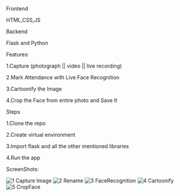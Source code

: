 Frontend

HTML,CSS,JS

Backend

Flask and Python

Features:

1.Capture (photograph || video || live recording)

2.Mark Attendance with Live Face Recognition

3.Cartoonify the Image

4.Crop the Face from entire photo and Save It

Steps

1.Clone the repo

2.Create virtual environment

3.Import flask and all the other mentioned libraries

4.Run the app


ScreenShots:

![1 Capture Image](https://user-images.githubusercontent.com/95841235/172396876-51baa61b-ccd3-46a7-af73-57583259e53f.jpg)
![2 Rename](https://user-images.githubusercontent.com/95841235/172396912-1e15c57d-1590-4e10-aa65-e893012ec9c6.jpg)
![3 FaceRecognition](https://user-images.githubusercontent.com/95841235/172396934-3738ae0d-b637-4e6f-aa9d-a94600deda19.jpg)
![4 Cartoonify](https://user-images.githubusercontent.com/95841235/172396983-7913ac95-ccff-417e-be0c-159875b659c3.jpg)
![5 CropFace](https://user-images.githubusercontent.com/95841235/172397021-7739230a-20b2-475e-a799-32dc0756999b.jpg)

